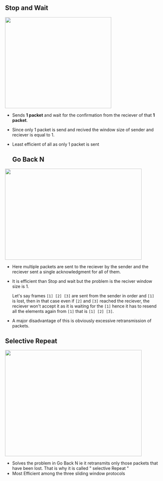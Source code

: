 ## Stop and Wait

<img style="height:300px;width:350px" src="https://media.geeksforgeeks.org/wp-content/uploads/Stop-and-Wait-ARQ.png">

* Sends <b>1 packet</b> and wait for the confirmation from the reciever of that <b>1 packet</b>.
* Since only 1 packet is send and recived the window size of sender and reciever is equal to 1.
* Least efficient of all as only 1 packet is sent
  
  ## Go Back N
  
<img style="height:300px;width:450px" src="https://www.geeksforgeeks.org/wp-content/uploads/Sliding_SET_2-1.jpg">

  * Here multiple packets are sent to the reciever by the sender and the reciever sent a single acknowledgment for all of them.
  * It is efficient than Stop and wait but the problem is the reciver window size is 1.

    Let's say frames `[1] [2] [3]` are sent from the sender in order and `[1]` is lost, 
then in that case even if `[2]` and `[3]` reached the reciever, the reciever won't accept it as it is waiting for the `[1]`
    hence it has to resend all the elements again from `[1]` that is `[1] [2] [3]`.
    
  * A major disadvantage of this is obviously excessive retransmission of packets.

  ## Selective Repeat

  <img style="height:350px;width:450px" src="https://www.tutorialspoint.com/assets/questions/media/59904/15.jpg">
  
  * Solves the problem in Go Back N ie it retransmits only those packets that have been lost. That is why it is called " selective Repeat "
  * Most Efficient among the three sliding window protocols
    
